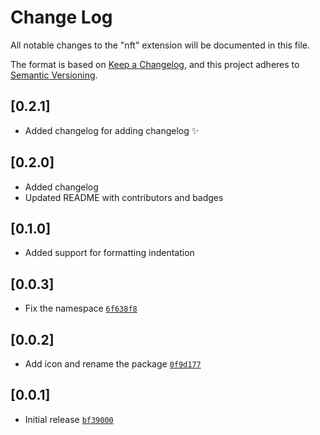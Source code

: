 # Change Log

All notable changes to the "nft" extension will be documented in this file.

The format is based on [Keep a Changelog](https://keepachangelog.com/en/1.0.0/),
and this project adheres to [Semantic Versioning](https://semver.org/spec/v2.0.0.html).

## [0.2.1]

- Added changelog for adding changelog ✨

## [0.2.0]

- Added changelog
- Updated README with contributors and badges

## [0.1.0]

- Added support for formatting indentation

## [0.0.3]

- Fix the namespace [`6f638f8`](https://github.com/omBratteng/vscode-nftables/commit/6f638f8)
## [0.0.2]

- Add icon and rename the package [`0f9d177`](https://github.com/omBratteng/vscode-nftables/commit/0f9d177)
## [0.0.1]

- Initial release [`bf39000`](https://github.com/omBratteng/vscode-nftables/commit/bf39000)
